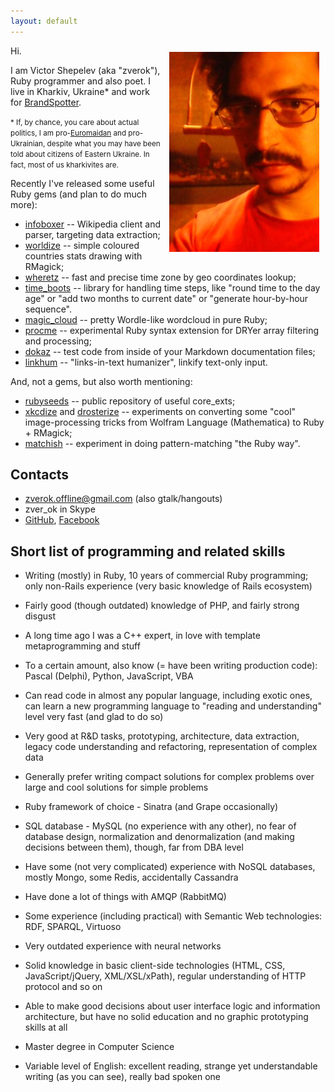 ```yaml
---
layout: default
---
```


<img src="img/zverok2.jpg" style="float:right; margin: 10px;"/>

Hi.

I am Victor Shepelev (aka "zverok"), Ruby programmer and also poet.
I live in Kharkiv, Ukraine* and work for [BrandSpotter](http://brandspotter.ru/).

<small>* If, by chance, you care about actual politics, I am pro-[Euromaidan](http://en.wikipedia.org/wiki/Euromaidan) and pro-Ukrainian, despite what you may have been told about citizens of Eastern Ukraine. In fact, most of us kharkivites are.</small>

Recently I've released some useful Ruby gems (and plan to do much more):

* [infoboxer](https://github.com/molybdenum-99/infoboxer) -- Wikipedia client and parser, targeting data extraction;
* [worldize](https://github.com/zverok/worldize) -- simple coloured countries stats drawing with RMagick;
* [wheretz](https://github.com/zverok/wheretz) -- fast and precise time zone by geo coordinates lookup;
* [time_boots](http://github.com/zverok/time_boots) -- library for handling time steps, like "round time to the day age" or "add two months to current date" or "generate hour-by-hour sequence".
* [magic_cloud](http://github.com/zverok/magic_cloud) -- pretty Wordle-like wordcloud in pure Ruby;
* [procme](http://github.com/zverok/procme) -- experimental Ruby syntax extension for DRYer array filtering and processing;
* [dokaz](http://github.com/zverok/dokaz) -- test code from inside of your Markdown documentation files;
* [linkhum](https://github.com/zverok/linkhum) -- "links-in-text humanizer", linkify text-only input.

And, not a gems, but also worth mentioning:

* [rubyseeds](https://github.com/zverok/rubyseeds) -- public repository of useful core_exts;
* [xkcdize](https://github.com/zverok/xkcdize) and [drosterize](https://github.com/zverok/drosterize) -- experiments on converting some "cool" image-processing tricks from Wolfram Language (Mathematica) to Ruby + RMagick;
* [matchish](https://github.com/zverok/matchish) -- experiment in doing pattern-matching "the Ruby way".

## Contacts

* [zverok.offline@gmail.com](mailto:zverok.offline@gmail.com) (also gtalk/hangouts)
* zver_ok in Skype
* [GitHub](http://github.com/zverok), [Facebook](http://facebook.com/zverok)

## Short list of programming and related skills

* Writing (mostly) in Ruby, 10 years of commercial Ruby programming; only non-Rails experience (very basic knowledge of Rails ecosystem)
* Fairly good (though outdated) knowledge of PHP, and fairly strong disgust
* A long time ago I was a C++ expert, in love with template metaprogramming and stuff
* To a certain amount, also know (= have been writing production code): Pascal (Delphi), Python, JavaScript, VBA
* Can read code in almost any popular language, including exotic ones, can learn a new programming language to "reading and understanding" level very fast (and glad to do so)
* Very good at R&D tasks, prototyping, architecture, data extraction, legacy code understanding and refactoring, representation of complex data
* Generally prefer writing compact solutions for complex problems over large and cool solutions for simple problems

* Ruby framework of choice - Sinatra (and Grape occasionally)
* SQL database - MySQL (no experience with any other), no fear of database design, normalization and denormalization (and making decisions between them), though, far from DBA level
* Have some (not very complicated) experience with NoSQL databases, mostly Mongo, some Redis, accidentally Cassandra
* Have done a lot of things with AMQP (RabbitMQ)
* Some experience (including practical) with Semantic Web technologies: RDF, SPARQL, Virtuoso
* Very outdated experience with neural networks

* Solid knowledge in basic client-side technologies (HTML, CSS, JavaScript/jQuery, XML/XSL/xPath), regular understanding of HTTP protocol and so on
* Able to make good decisions about user interface logic and information architecture, but have no solid education and no graphic prototyping skills at all

* Master degree in Computer Science
* Variable level of English: excellent reading, strange yet understandable writing (as you can see), really bad spoken one
